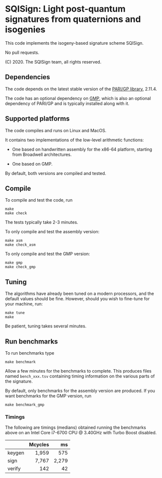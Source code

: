 # SQISign: Light post-quantum signatures from quaternions and isogenies

This code implements the isogeny-based signature scheme SQISign.

No pull requests.

(C) 2020. The SQISign team, all rights reserved.

## Dependencies

The code depends on the latest stable version of the [PARI/GP
library](http://pari.math.u-bordeaux.fr/), 2.11.4.

The code has an optional dependency on [GMP](https://gmplib.org/),
which is also an optional dependency of PARI/GP and is typically
installed along with it.

## Supported platforms

The code compiles and runs on Linux and MacOS.

It contains two implementations of the low-level arithmetic functions:

- One based on handwritten assembly for the x86-64 platform,
  starting from Broadwell architectures.

- One based on GMP.

By default, both versions are compiled and tested.

## Compile

To compile and test the code, run

```
make
make check
```

The tests typically take 2-3 minutes.

To only compile and test the assembly version:

```
make asm
make check_asm
```

To only compile and test the GMP version:

```
make gmp
make check_gmp
```

## Tuning

The algorithms have already been tuned on a modern processors, and the
default values should be fine. However, should you wish to fine-tune
for your machine, run:

```
make tune
make
```

Be patient, tuning takes several minutes.

## Run benchmarks

To run benchmarks type

```
make benchmark
```

Allow a few minutes for the benchmarks to complete.  This produces
files named `bench_xxx.tsv` containing timing information on the
various parts of the signature.

By default, only benchmarks for the assembly version are produced. If
you want benchmarks for the GMP version, run

```
make benchmark_gmp
```

### Timings

The following are timings (medians) obtained running the benchmarks
above on an Intel Core i7-6700 CPU @ 3.40GHz with Turbo Boost
disabled.

|        | Mcycles |    ms |
|:-------|--------:|------:|
| keygen |   1,959 |   575 |
| sign   |   7,767 | 2,279 |
| verify |     142 |    42 |
